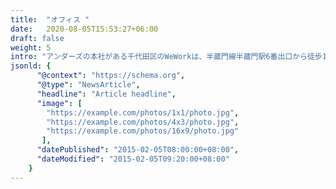 ```yaml
---
title:  "オフィス "
date:   2020-08-05T15:53:27+06:00
draft: false
weight: 5
intro: "アンダーズの本社がある千代田区のWeWorkは、半蔵門線半蔵門駅6番出口から徒歩1分。周辺には国の重要機関や桜の名所、美味しい飲食店が多く、とても過ごしやすいエリアです。お昼休憩や仕事の後に、見どころの多い半蔵門の街を散策してみてはいかがでしょうか。"
jsonld: {
      "@context": "https://schema.org",
      "@type": "NewsArticle",
      "headline": "Article headline",
      "image": [
        "https://example.com/photos/1x1/photo.jpg",
        "https://example.com/photos/4x3/photo.jpg",
        "https://example.com/photos/16x9/photo.jpg"
       ],
      "datePublished": "2015-02-05T08:00:00+08:00",
      "dateModified": "2015-02-05T09:20:00+08:00"
    }
---
```

